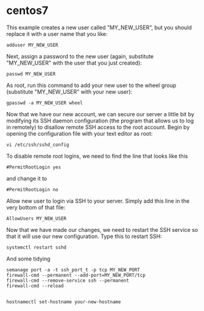 # centos7

This example creates a new user called "MY_NEW_USER", but you should replace it with a user name that you like:

    adduser MY_NEW_USER

Next, assign a password to the new user (again, substitute "MY_NEW_USER" with the user that you just created):

    passwd MY_NEW_USER

As root, run this command to add your new user to the wheel group (substitute "MY_NEW_USER" with your new user):

    gpasswd -a MY_NEW_USER wheel

Now that we have our new account, we can secure our server a little bit by modifying its SSH daemon configuration (the program that allows us to log in remotely) to disallow remote SSH access to the root account.
Begin by opening the configuration file with your text editor as root:

    vi /etc/ssh/sshd_config

To disable remote root logins, we need to find the line that looks like this

    #PermitRootLogin yes

and change it to

    #PermitRootLogin no

Allow new user to login via SSH to your server. Simply add this line in the very bottom of that file:
	
    AllowUsers MY_NEW_USER

Now that we have made our changes, we need to restart the SSH service so that it will use our new configuration.
Type this to restart SSH:

    systemctl restart sshd

And some tidying

    semanage port -a -t ssh_port_t -p tcp MY_NEW_PORT
    firewall-cmd --permanent --add-port=MY_NEW_PORT/tcp
    firewall-cmd --remove-service ssh --permanent
    firewall-cmd --reload


    hostnamectl set-hostname your-new-hostname
